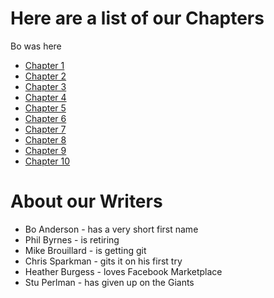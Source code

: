# Here are a list of our Chapters

Bo was here

- [Chapter 1](Chapter01.txt)
- [Chapter 2](Chapter02.txt)
- [Chapter 3](Chapter03.txt)
- [Chapter 4](Chapter04.txt)
- [Chapter 5](Chapter05.txt)
- [Chapter 6](Chapter06.txt)
- [Chapter 7](Chapter07.txt)
- [Chapter 8](Chapter08.txt)
- [Chapter 9](Chapter09.txt)
- [Chapter 10](Chapter10.txt)

# About our Writers

- Bo Anderson - has a very short first name
- Phil Byrnes - is retiring
- Mike Brouillard - is getting git
- Chris Sparkman - gits it on his first try
- Heather Burgess - loves Facebook Marketplace
- Stu Perlman - has given up on the Giants
